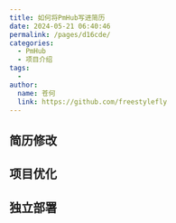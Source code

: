 ```yaml
---
title: 如何将PmHub写进简历
date: 2024-05-21 06:40:46
permalink: /pages/d16cde/
categories:
  - PmHub
  - 项目介绍
tags:
  - 
author: 
  name: 苍何
  link: https://github.com/freestylefly
---
```

## 简历修改

## 项目优化

## 独立部署